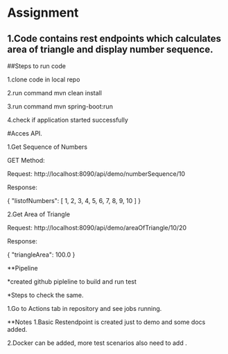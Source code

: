 
# Assignment
## 1.Code contains rest endpoints which calculates area of triangle and display number sequence.
   

##Steps to run code

1.clone code in local repo

2.run command mvn clean install

3.run command mvn spring-boot:run

4.check if application started successfully

#Acces API.

1.Get Sequence of Numbers

GET Method:

Request: http://localhost:8090/api/demo/numberSequence/10

Response: 

{
    "listofNumbers": [
        1,
        2,
        3,
        4,
        5,
        6,
        7,
        8,
        9,
        10
    ]
}

2.Get Area of Triangle

Request: http://localhost:8090/api/demo/areaOfTriangle/10/20

Response:

{
    "triangleArea": 100.0
}

**Pipeline

*created github pipleline to build and run test

*Steps to check the same.

1.Go to Actions tab in repository and see jobs running.

**Notes
1.Basic Restendpoint is created just to demo and some docs added.

2.Docker can be added, more test scenarios also need to add .
